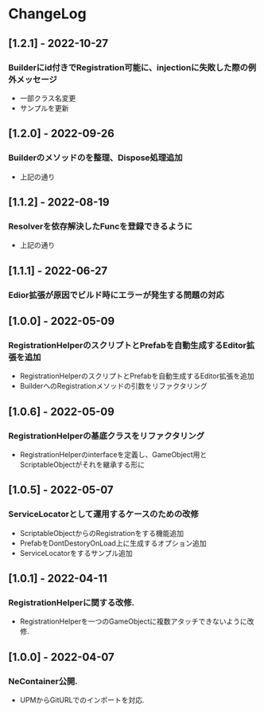 # ChangeLog

## [1.2.1] - 2022-10-27
### Builderにid付きでRegistration可能に、injectionに失敗した際の例外メッセージ
- 一部クラス名変更
- サンプルを更新

## [1.2.0] - 2022-09-26
### Builderのメソッドのを整理、Dispose処理追加
- 上記の通り

## [1.1.2] - 2022-08-19
### Resolverを依存解決したFuncを登録できるように
- 上記の通り

## [1.1.1] - 2022-06-27
### Edior拡張が原因でビルド時にエラーが発生する問題の対応

## [1.0.0] - 2022-05-09
### RegistrationHelperのスクリプトとPrefabを自動生成するEditor拡張を追加
- RegistrationHelperのスクリプトとPrefabを自動生成するEditor拡張を追加
- BuilderへのRegistrationメソッドの引数をリファクタリング

## [1.0.6] - 2022-05-09
### RegistrationHelperの基底クラスをリファクタリング
- RegistrationHelperのinterfaceを定義し、GameObject用とScriptableObjectがそれを継承する形に

## [1.0.5] - 2022-05-07
### ServiceLocatorとして運用するケースのための改修
- ScriptableObjectからのRegistrationをする機能追加
- PrefabをDontDestoryOnLoad上に生成するオプション追加
- ServiceLocatorをするサンプル追加

## [1.0.1] - 2022-04-11
### RegistrationHelperに関する改修.
- RegistrationHelperを一つのGameObjectに複数アタッチできないように改修.

## [1.0.0] - 2022-04-07
### NeContainer公開.
- UPMからGitURLでのインポートを対応.